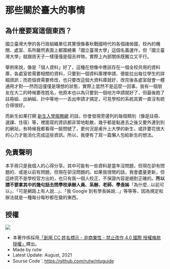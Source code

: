 # 那些關於臺大的事情

## 為什麼要寫這個東西？

國立臺灣大學的各行政組織單位其實很像春秋戰國時代的各個諸侯國，校內的機關、處室、系所雖然表面上都圍繞著「國立臺灣大學」這個名義運作，但「國立臺灣大學」就跟周天子一樣僅僅是個吉祥物，實際上內部關係既獨立又平行。

舉例來說，像是「個人資料」好了，這種在想像中應該存在一個全校共用的資料庫，各處室若需要相關的資料，只要到一個資料庫裡申請、便能拉出每位學生的詳細資訊；而若個資需要修改，也只要改這個大資料庫就好，改完後各處室就會一體通用才對──然而這僅僅是理想的狀態，實際上當然不是這麼一回事。我有一個朋友在大二的時候要改姓名，他原本也以為只要到一個地方申請就好了，但最後跑了註冊組、出納組、計中等地一一丟出申請才搞定，可見學校的系統其實一直沒有統合得很好。

而新生如果打開 [新生入學服務網](https://reg.aca.ntu.edu.tw/newstu/) 的話，你會發現旁邊列的每個類別（像是註冊、選課、住宿）等，裡面寫的資訊都非常地鬆散，幾乎都是點進去之後又要外連到別的網站，有時候我都看得一臉問號了，更何況是甫升上大學的新生，或許要花很大的心力才能消化完成這些資訊。所以，我便有了寫一篇懶人包給新生的想法。

## 免責聲明

本手冊只是我個人的心得分享。其中可能有一些資料是當年沒問題，但現在卻有問題的、或是以前有問題，但現在卻沒問題的。如果我很閒的話，我會盡量更新，但這終究不是學校官方出的，也只有我一個人校正，不保證內容是絕對正確的。**所以請不要拿其中的幾句話去問學校承辦人員、系辦、老師、學長姊**「為什麼...以前可以」、「可是網路上有人說...」、「我 Google 到有學長姊說...」等等等，因為規定和辦法就是一種每分每秒都在變的東西。

## 授權

![](https://i.creativecommons.org/l/by-nc-nd/3.0/tw/88x31.png)

- 本著作係採用<a rel="license" href="http://creativecommons.org/licenses/by-nc-nd/4.0/">「創用 CC 姓名標示 - 非商業性 - 禁止改作 4.0 國際 授權條款授權」</a>釋出。
- Made by rutw
- Latest Update: August, 2021
- Sourse Code：https://github.com/rutw/ntuguide

